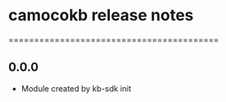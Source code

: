# camocokb release notes
=========================================

0.0.0
-----
* Module created by kb-sdk init
